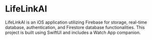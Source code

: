 # LifeLinkAI


LifeLinkAI is an iOS application utilizing Firebase for storage, real-time database, authentication, and Firestore database functionalities. This project is built using SwiftUI and includes a Watch App companion.
